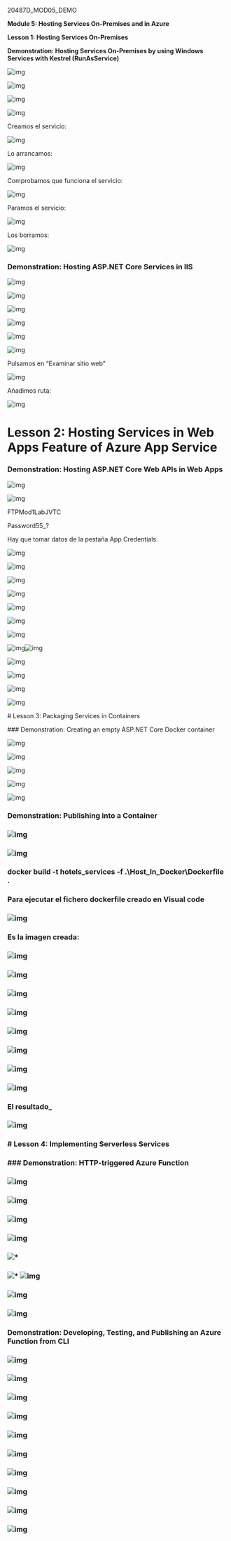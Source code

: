 20487D_MOD05_DEMO

**Module 5: Hosting Services On-Premises and in Azure**

**Lesson 1: Hosting Services On-Premises**

**Demonstration: Hosting Services On-Premises by using Windows Services with Kestrel (RunAsService)**

 

 

![img](clip_image002.png)

![img](clip_image004.png)

 

![img](clip_image006.png)

 

![img](clip_image008.png)

 

Creamos el servicio:

 

![img](clip_image010.png)

 

Lo arrancamos:

 

![img](clip_image012.png)

 

Comprobamos que funciona el servicio:

![img](clip_image013.png)

 

Paramos el servicio:

 

![img](clip_image015.png)

Los borramos:

 

![img](clip_image017.png)

### Demonstration: Hosting ASP.NET Core Services in IIS

![img](clip_image019.png)

 

![img](clip_image020.png)

 

![img](clip_image022.png)

![img](clip_image024.png)

 

![img](clip_image026.png)

 

![img](clip_image028.png)

Pulsamos en “Examinar sitio web”

![img](clip_image030.png)

 

Añadimos ruta:

 

![img](clip_image031.png)

 

# Lesson 2: Hosting Services in Web Apps Feature of Azure App Service

### Demonstration: Hosting ASP.NET Core Web APIs in Web Apps

 

![img](clip_image033.png)

 

![img](clip_image035.png)

 

FTPMod1LabJVTC

Password55_?

Hay que tomar datos de la pestaña App Credentials.

![img](clip_image037.png)

![img](clip_image039.png)

 

![img](clip_image041.png)

 

![img](clip_image043.png)

 

![img](clip_image045.png)

 

![img](clip_image047.png)

 

![img](clip_image049.png)

![img](clip_image051.png)![img](clip_image053.png)

![img](clip_image055.png)

![img](clip_image057.png)

![img](clip_image059.png)

 

![img](clip_image061.png)

\# Lesson 3: Packaging Services in Containers

\### Demonstration: Creating an empty ASP.NET Core Docker container

 

![img](clip_image063.png)

![img](clip_image065.png)

![img](clip_image067.png)

![img](clip_image069.png)

![img](clip_image070.png)

### Demonstration: Publishing into a Container

### ![img](clip_image072.png)

### ![img](clip_image074.png)

### docker build -t hotels_services -f .\Host_In_Docker\Dockerfile .

### Para ejecutar el fichero dockerfile creado en Visual code

### ![img](clip_image076.png)

###  

### Es la imagen creada:

### ![img](clip_image078.png)

### ![img](clip_image080.png)

### ![img](clip_image082.png)

### ![img](clip_image084.png)

###  

### ![img](clip_image085.png)

### ![img](clip_image087.png)

###  

### ![img](clip_image089.png)

###  

### ![img](clip_image091.png)

### El resultado_

### ![img](clip_image093.png)

###  

### 

###   

### # Lesson 4: Implementing Serverless Services

### ### Demonstration: HTTP-triggered Azure Function

### ![img](clip_image003.png)

### ![img](file:///C:/Users/josev/AppData/Local/Temp/msohtmlclip1/01/clip_image005.png)

###  

### ![img](clip_image007.png)

###  

### ![img](clip_image009.png)

### ![*](file:///C:/Users/josev/AppData/Local/Temp/msohtmlclip1/01/clip_image001.png) 

### ![*](file:///C:/Users/josev/AppData/Local/Temp/msohtmlclip1/01/clip_image001.png) ![img](file:///C:/Users/josev/AppData/Local/Temp/msohtmlclip1/01/clip_image010.png)

### ![img](clip_image012.png)

###  

### ![img](file:///C:/Users/josev/AppData/Local/Temp/msohtmlclip1/01/clip_image014.png)

###  

### Demonstration: Developing, Testing, and Publishing an Azure Function from CLI

### ![img](clip_image016.png)

### ![img](clip_image018.png)

###  

### ![img](clip_image020.png)

###  

### ![img](clip_image022.png)

###  

### ![img](clip_image024.png)

###  

### ![img](file:///C:/Users/josev/AppData/Local/Temp/msohtmlclip1/01/clip_image026.png)

### ![img](clip_image028.png)

###  

### ![img](clip_image030.png)

### ![img](clip_image032.png)

### ![img](clip_image034.png)

###  

###  

###  

###  

###  

###  

###  

###  

###  

###  

###  

###  

###  

###  

###  

###  

 

 

 

 

 

 

 

 

 

 
